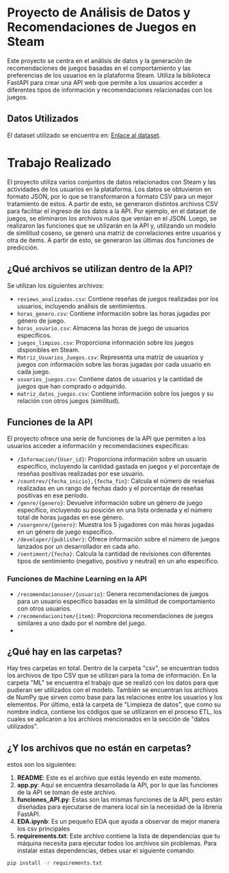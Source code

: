 # Proyecto de Análisis de Datos y Recomendaciones de Juegos en Steam
Este proyecto se centra en el análisis de datos y la generación de recomendaciones de juegos basadas en el comportamiento y las preferencias de los usuarios en la plataforma Steam. Utiliza la biblioteca FastAPI para crear una API web que permite a los usuarios acceder a diferentes tipos de información y recomendaciones relacionadas con los juegos.

## Datos Utilizados
El dataset utilizado se encuentra en: [Enlace al dataset](https://drive.google.com/drive/folders/1HqBG2-sUkz_R3h1dZU5F2uAzpRn7BSpj).

# Trabajo Realizado
El proyecto utiliza varios conjuntos de datos relacionados con Steam y las actividades de los usuarios en la plataforma. Los datos se obtuvieron en formato JSON, por lo que se transformaron a formato CSV para un mejor tratamiento de estos. A partir de esto, se generaron distintos archivos CSV para facilitar el ingreso de los datos a la API. Por ejemplo, en el dataset de juegos, se eliminaron los archivos nulos que venían en el JSON. Luego, se realizaron las funciones que se utilizarán en la API y, utilizando un modelo de similitud coseno, se generó una matriz de correlaciones entre usuarios y otra de ítems. A partir de esto, se generaron las últimas dos funciones de predicción.

## ¿Qué archivos se utilizan dentro de la API?

Se utilizan los siguientes archivos:

- `reviews_analizadas.csv`: Contiene reseñas de juegos realizadas por los usuarios, incluyendo análisis de sentimientos.
- `horas_genero.csv`: Contiene información sobre las horas jugadas por género de juego.
- `horas_usuario.csv`: Almacena las horas de juego de usuarios específicos.
- `juegos_limpios.csv`: Proporciona información sobre los juegos disponibles en Steam.
- `Matriz_Usuarios_Juegos.csv`: Representa una matriz de usuarios y juegos con información sobre las horas jugadas por cada usuario en cada juego.
- `usuarios_juegos.csv`: Contiene datos de usuarios y la cantidad de juegos que han comprado o adquirido.
- `matriz_datos_juegos.csv`: Contiene información sobre los juegos y su relación con otros juegos (similitud).

## Funciones de la API

El proyecto ofrece una serie de funciones de la API que permiten a los usuarios acceder a información y recomendaciones específicas:

- `/Informacion/{User_id}`: Proporciona información sobre un usuario específico, incluyendo la cantidad gastada en juegos y el porcentaje de reseñas positivas realizadas por ese usuario.
- `/countrev/{fecha_inicio},{fecha_fin}`: Calcula el número de reseñas realizadas en un rango de fechas dado y el porcentaje de reseñas positivas en ese período.
- `/genre/{genero}`: Devuelve información sobre un género de juego específico, incluyendo su posición en una lista ordenada y el número total de horas jugadas en ese género.
- `/usergenre/{genero}`: Muestra los 5 jugadores con más horas jugadas en un género de juego específico.
- `/developer/{publisher}`: Ofrece información sobre el número de juegos lanzados por un desarrollador en cada año.
- `/sentiment/{fecha}`: Calcula la cantidad de revisiones con diferentes tipos de sentimiento (negativo, positivo y neutral) en un año específico.

### Funciones de Machine Learning en la API

- `/recomendacionuser/{usuario}`: Genera recomendaciones de juegos para un usuario específico basadas en la similitud de comportamiento con otros usuarios.
- `/recomendacionitem/{item}`: Proporciona recomendaciones de juegos similares a uno dado por el nombre del juego.
- 
## ¿Qué hay en las carpetas?

Hay tres carpetas en total. Dentro de la carpeta "csv", se encuentran todos los archivos de tipo CSV que se utilizan para la toma de información. En la carpeta "ML" se encuentra el trabajo que se realizó con los datos para que pudieran ser utilizados con el modelo. También se encuentran los archivos de NumPy que sirven como base para las relaciones entre los usuarios y los elementos. Por último, está la carpeta de "Limpieza de datos", que como su nombre indica, contiene los códigos que se utilizaron en el proceso ETL, los cuales se aplicaron a los archivos mencionados en la sección de "datos utilizados".

## ¿Y los archivos que no están en carpetas?

estos son los siguientes:

1. **README**: Este es el archivo que estás leyendo en este momento.
2. **app.py**: Aquí se encuentra desarrollada la API, por lo que las funciones de la API se toman de este archivo.
3. **funciones_API.py**: Estas son las mismas funciones de la API, pero están diseñadas para ejecutarse de manera local sin la necesidad de la librería FastAPI.
4. **EDA.ipynb**: Es un pequeño EDA que ayuda a observar de mejor manera los csv principales
5. **requirements.txt**: Este archivo contiene la lista de dependencias que tu máquina necesita para ejecutar todos los archivos sin problemas. Para instalar estas dependencias, debes usar el siguiente comando:

```bash
pip install -r requirements.txt
